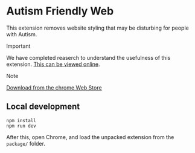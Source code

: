 # Autism Friendly Web

This extension removes website styling that may be disturbing for people with Autism.

>[!IMPORTANT] 
> We have completed reaserch to understand the usefulness of this extension. [This can be viewed online](https://1drv.ms/w/s!AoyIAL2psFN2xBGHxgMyj4fklXik?e=9lJqQg).

> [!NOTE]
> [Download from the chrome Web Store](https://chromewebstore.google.com/detail/autism-friendly-web/iifeljmelnjniljopknjfegchiagipag)

## Local development

```shell
npm install
npm run dev
```

After this, open Chrome, and load the unpacked extension from the `package/` folder.
